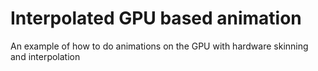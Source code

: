# Interpolated GPU based animation
An example of how to do animations on the GPU with hardware skinning and interpolation